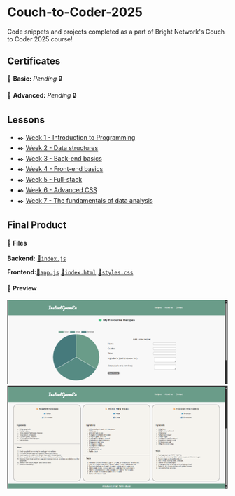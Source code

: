 # Couch-to-Coder-2025
Code snippets and projects completed as a part of Bright Network's Couch to Coder 2025 course!

## Certificates
📜 **Basic:** *Pending* 🔒

📜 **Advanced:** *Pending* 🔒

## Lessons
- ✒️ [Week 1 - Introduction to Programming](/week_1/)
- ✒️ [Week 2 - Data structures](/week_2/)
- ✒️ [Week 3 - Back-end basics](/week_3/)
- ✒️ [Week 4 - Front-end basics](/week_4/)
- ✒️ [Week 5 - Full-stack](/week_5/)
- ✒️ [Week 6 - Advanced CSS](/week_6/)
- ✒️ [Week 7 - The fundamentals of data analysis](/week_7/)

## Final Product
#### 📁 Files
**Backend:** [📄`index.js`](./week_3/server/index.js)

**Frontend:**[📄`app.js`](./week_5/app.js) [📄`index.html`](./week_4/index.html) [📄`styles.css`](./week_6/styles.css)
#### 📸 Preview
![screenshot_1](./website_screenshot_1.png)
![screenshot_2](./website_screenshot_2.png)